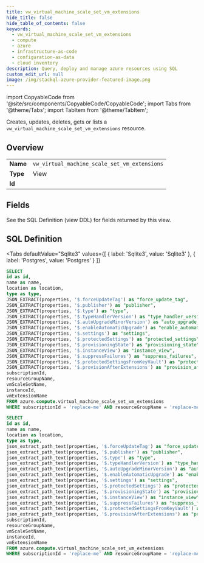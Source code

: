 ```yaml
--- 
title: vw_virtual_machine_scale_set_vm_extensions
hide_title: false
hide_table_of_contents: false
keywords:
  - vw_virtual_machine_scale_set_vm_extensions
  - compute
  - azure
  - infrastructure-as-code
  - configuration-as-data
  - cloud inventory
description: Query, deploy and manage azure resources using SQL
custom_edit_url: null
image: /img/stackql-azure-provider-featured-image.png
---
```


import CopyableCode from '@site/src/components/CopyableCode/CopyableCode';
import Tabs from '@theme/Tabs';
import TabItem from '@theme/TabItem';

Creates, updates, deletes, gets or lists a <code>vw_virtual_machine_scale_set_vm_extensions</code> resource.

## Overview
<table><tbody>
<tr><td><b>Name</b></td><td><code>vw_virtual_machine_scale_set_vm_extensions</code></td></tr>
<tr><td><b>Type</b></td><td>View</td></tr>
<tr><td><b>Id</b></td><td><CopyableCode code="azure.compute.vw_virtual_machine_scale_set_vm_extensions" /></td></tr>
</tbody></table>

## Fields

See the SQL Definition (view DDL) for fields returned by this view.

## SQL Definition

<Tabs
defaultValue="Sqlite3"
values={[
{ label: 'Sqlite3', value: 'Sqlite3' },
{ label: 'Postgres', value: 'Postgres' }
]}
>
<TabItem value="Sqlite3">

```sql
SELECT
id as id,
name as name,
location as location,
type as type,
JSON_EXTRACT(properties, '$.forceUpdateTag') as "force_update_tag",
JSON_EXTRACT(properties, '$.publisher') as "publisher",
JSON_EXTRACT(properties, '$.type') as "type",
JSON_EXTRACT(properties, '$.typeHandlerVersion') as "type_handler_version",
JSON_EXTRACT(properties, '$.autoUpgradeMinorVersion') as "auto_upgrade_minor_version",
JSON_EXTRACT(properties, '$.enableAutomaticUpgrade') as "enable_automatic_upgrade",
JSON_EXTRACT(properties, '$.settings') as "settings",
JSON_EXTRACT(properties, '$.protectedSettings') as "protected_settings",
JSON_EXTRACT(properties, '$.provisioningState') as "provisioning_state",
JSON_EXTRACT(properties, '$.instanceView') as "instance_view",
JSON_EXTRACT(properties, '$.suppressFailures') as "suppress_failures",
JSON_EXTRACT(properties, '$.protectedSettingsFromKeyVault') as "protected_settings_from_key_vault",
JSON_EXTRACT(properties, '$.provisionAfterExtensions') as "provision_after_extensions",
subscriptionId,
resourceGroupName,
vmScaleSetName,
instanceId,
vmExtensionName
FROM azure.compute.virtual_machine_scale_set_vm_extensions
WHERE subscriptionId = 'replace-me' AND resourceGroupName = 'replace-me' AND vmScaleSetName = 'replace-me' AND instanceId = 'replace-me';
```

</TabItem>
<TabItem value="Postgres">

```sql
SELECT
id as id,
name as name,
location as location,
type as type,
json_extract_path_text(properties, '$.forceUpdateTag') as "force_update_tag",
json_extract_path_text(properties, '$.publisher') as "publisher",
json_extract_path_text(properties, '$.type') as "type",
json_extract_path_text(properties, '$.typeHandlerVersion') as "type_handler_version",
json_extract_path_text(properties, '$.autoUpgradeMinorVersion') as "auto_upgrade_minor_version",
json_extract_path_text(properties, '$.enableAutomaticUpgrade') as "enable_automatic_upgrade",
json_extract_path_text(properties, '$.settings') as "settings",
json_extract_path_text(properties, '$.protectedSettings') as "protected_settings",
json_extract_path_text(properties, '$.provisioningState') as "provisioning_state",
json_extract_path_text(properties, '$.instanceView') as "instance_view",
json_extract_path_text(properties, '$.suppressFailures') as "suppress_failures",
json_extract_path_text(properties, '$.protectedSettingsFromKeyVault') as "protected_settings_from_key_vault",
json_extract_path_text(properties, '$.provisionAfterExtensions') as "provision_after_extensions",
subscriptionId,
resourceGroupName,
vmScaleSetName,
instanceId,
vmExtensionName
FROM azure.compute.virtual_machine_scale_set_vm_extensions
WHERE subscriptionId = 'replace-me' AND resourceGroupName = 'replace-me' AND vmScaleSetName = 'replace-me' AND instanceId = 'replace-me';
```

</TabItem>
</Tabs>
